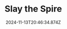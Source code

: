 ---
title: "Slay the Spire"
id: 646570
date: 2024-11-13T20:46:34.874Z
link: games/steam/recent/slay-the-spire
image: http://media.steampowered.com/steamcommunity/public/images/apps/646570/33ea124ea8c03a9ce7012d34c3b348a351612fca.jpg
playtime_2weeks: 244
playtime_forever: 3261
playtime_windows_forever: 0
playtime_mac_forever: 0
playtime_linux_forever: 3261
playtime_deck_forever: 3261
---